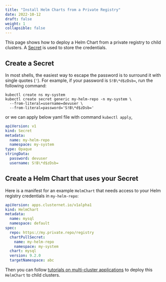 ```yaml
---
title: "Install Helm Charts from a Private Registry"
date: 2022-10-12
draft: false
weight: 1
collapsible: false
---
```


This page shows how to deploy a Helm Chart from a private registry to child clusters.
A [Secret](https://kubernetes.io/docs/concepts/configuration/secret/) is used to store the credentials.

## Create a Secret

In most shells, the easiest way to escape the password is to surround it with single quotes (`'`). For example, if your
password is `S!B\*d$zDsb=`, run the following command:

```shell
kubectl create ns my-system
kubectl create secret generic my-helm-repo -n my-system \
  --from-literal=username=devuser \
  --from-literal=password='S!B\*d$zDsb='
```

or we can apply below yaml file with command `kubectl apply`,

```yaml
apiVersion: v1
kind: Secret
metadata:
  name: my-helm-repo
  namespace: my-system
type: Opaque
stringData:
  password: devuser
  username: S!B\*d$zDsb=
```

## Create a Helm Chart that uses your Secret

Here is a manifest for an example `HelmChart` that needs access to your Helm registry credentials in `my-helm-repo`:

```yaml
apiVersion: apps.clusternet.io/v1alpha1
kind: HelmChart
metadata:
  name: mysql
  namespace: default
spec:
  repo: https://my.private.repo/registry
  chartPullSecret:
    name: my-helm-repo
    namespace: my-system
  chart: mysql
  version: 9.2.0
  targetNamespace: abc
```

Then you can follow [tutorials on multi-cluster applications](../../tutorials/multi-cluster-apps) to deploy
this `HelmChart` to child clusters.
